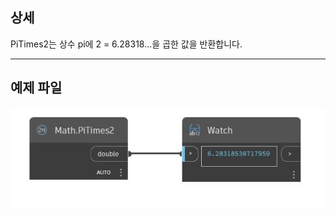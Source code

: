 ## 상세
PiTimes2는 상수 pi에 2 = 6.28318...을 곱한 값을 반환합니다.
___
## 예제 파일

![PiTimes2](./DSCore.Math.PiTimes2_img.jpg)

